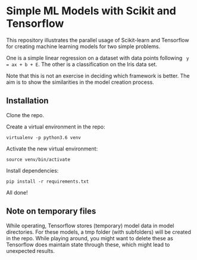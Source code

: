 # Simple ML Models with Scikit and Tensorflow

This repository illustrates the parallel usage of Scikit-learn and Tensorflow
for creating machine learning models for two simple problems.

One is a simple linear regression on a dataset with data points following ```
y = ax + b + E```. The other is a classification on the Iris data set.

Note that this is not an exercise in deciding which framework is better. The 
aim is to show the similarities in the model creation process.

## Installation
Clone the repo.

Create a virtual environment in the repo:
```
virtualenv -p python3.6 venv
```

Activate the new virtual environment:
```
source venv/bin/activate
``` 

Install dependencies:
```
pip install -r requirements.txt
```

All done!


## Note on temporary files
While operating, Tensorflow stores (temporary) model data in model directories.
For these models, a tmp folder (with subfolders) will be created in the repo.
While playing around, you might want to delete these as Tensorflow does 
maintain state through these, which might lead to unexpected results.
